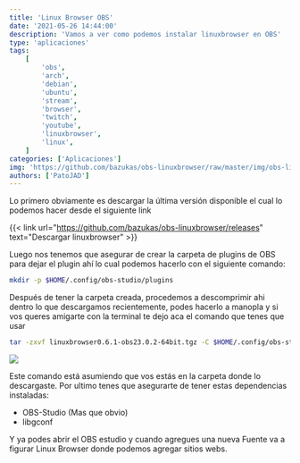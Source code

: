 ```yaml
---
title: 'Linux Browser OBS'
date: '2021-05-26 14:44:00'
description: 'Vamos a ver como podemos instalar linuxbrowser en OBS'
type: 'aplicaciones'
tags:
    [
        'obs',
        'arch',
        'debian',
        'ubuntu',
        'stream',
        'browser',
        'twitch',
        'youtube',
        'linuxbrowser',
        'linux',
    ]
categories: ['Aplicaciones']
img: 'https://github.com/bazukas/obs-linuxbrowser/raw/master/img/obs-linuxbrowser.png'
authors: ['PatoJAD']
---
```


Lo primero obviamente es descargar la última versión disponible el cual lo podemos hacer desde el siguiente link

{{< link url="https://github.com/bazukas/obs-linuxbrowser/releases" text="Descargar linuxbrowser" >}}

Luego nos tenemos que asegurar de crear la carpeta de plugins de OBS para dejar el plugin ahí lo cual podemos hacerlo con el siguiente comando:

```bash
mkdir -p $HOME/.config/obs-studio/plugins
```

Después de tener la carpeta creada, procedemos a descomprimir ahi dentro lo que descargamos recientemente, podes hacerlo a manopla y si vos queres amigarte con la terminal te dejo aca el comando que tenes que usar

```bash
tar -zxvf linuxbrowser0.6.1-obs23.0.2-64bit.tgz -C $HOME/.config/obs-studio/plugins/
```

![](https://github.com/bazukas/obs-linuxbrowser/raw/master/img/obs-linuxbrowser.png)

Este comando está asumiendo que vos estás en la carpeta donde lo descargaste. Por ultimo tenes que asegurarte de tener estas dependencias instaladas:

-   OBS-Studio (Mas que obvio)
-   libgconf

Y ya podes abrir el OBS estudio y cuando agregues una nueva Fuente va a figurar Linux Browser donde podemos agregar sitios webs.
